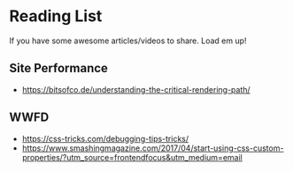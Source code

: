 # Reading List 

If you have some awesome articles/videos to share. Load em up!


## Site Performance
- https://bitsofco.de/understanding-the-critical-rendering-path/


## WWFD
- https://css-tricks.com/debugging-tips-tricks/
- https://www.smashingmagazine.com/2017/04/start-using-css-custom-properties/?utm_source=frontendfocus&utm_medium=email
